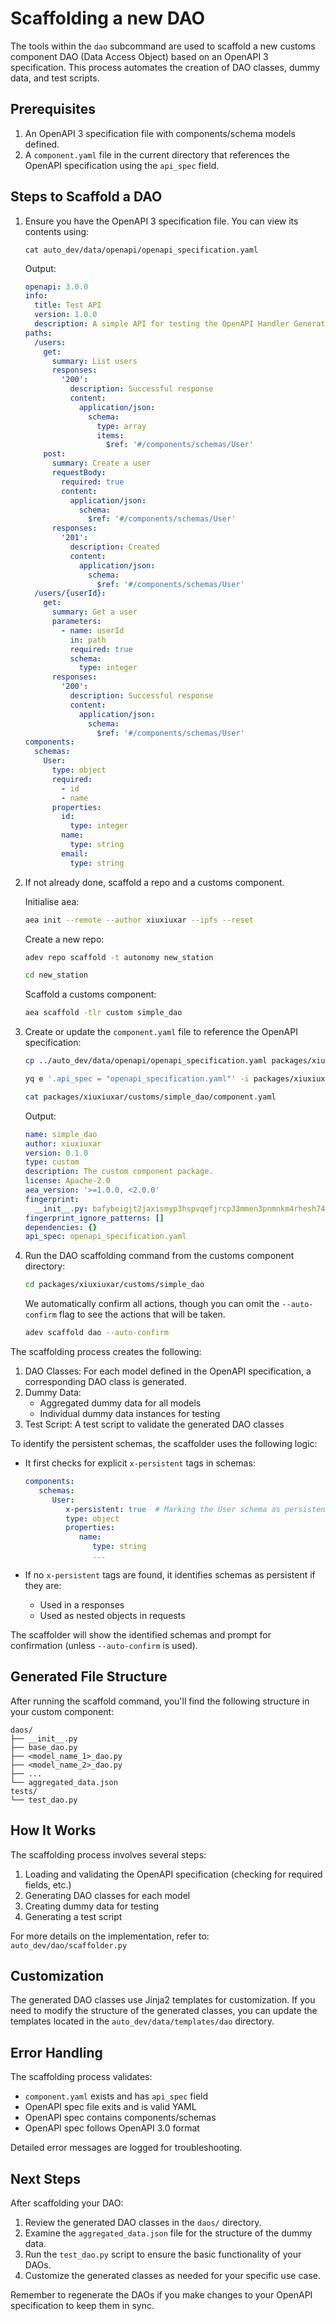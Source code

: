 # Scaffolding a new DAO

The tools within the `dao` subcommand are used to scaffold a new customs component DAO (Data Access Object) based on an OpenAPI 3 specification. This process automates the creation of DAO classes, dummy data, and test scripts.

## Prerequisites

1. An OpenAPI 3 specification file with components/schema models defined.
2. A `component.yaml` file in the current directory that references the OpenAPI specification using the `api_spec` field.

## Steps to Scaffold a DAO

1. Ensure you have the OpenAPI 3 specification file. You can view its contents using:

    ```
    cat auto_dev/data/openapi/openapi_specification.yaml
    ```

    Output:

    ```yaml
    openapi: 3.0.0
    info:
      title: Test API
      version: 1.0.0
      description: A simple API for testing the OpenAPI Handler Generator
    paths:
      /users:
        get:
          summary: List users
          responses:
            '200':
              description: Successful response
              content:
                application/json:    
                  schema:
                    type: array
                    items:
                      $ref: '#/components/schemas/User'
        post:
          summary: Create a user
          requestBody:
            required: true
            content:
              application/json:
                schema:
                  $ref: '#/components/schemas/User'
          responses:
            '201':
              description: Created
              content:
                application/json:    
                  schema:
                    $ref: '#/components/schemas/User'
      /users/{userId}:
        get:
          summary: Get a user
          parameters:
            - name: userId
              in: path
              required: true
              schema:
                type: integer
          responses:
            '200':
              description: Successful response
              content:
                application/json:    
                  schema:
                    $ref: '#/components/schemas/User'
    components:
      schemas:
        User:
          type: object
          required:
            - id
            - name
          properties:
            id:
              type: integer
            name:
              type: string
            email:
              type: string
    ```

2. If not already done, scaffold a repo and a customs component.

    Initialise aea:
    ```bash
    aea init --remote --author xiuxiuxar --ipfs --reset 
    ```

    Create a new repo:
    ```bash
    adev repo scaffold -t autonomy new_station
    ```

    ```bash
    cd new_station
    ```

    Scaffold a customs component:
    ```bash
    aea scaffold -tlr custom simple_dao
    ```

3. Create or update the `component.yaml` file to reference the OpenAPI specification:

    ```bash
    cp ../auto_dev/data/openapi/openapi_specification.yaml packages/xiuxiuxar/customs/simple_dao/
    ```

    ```bash
    yq e '.api_spec = "openapi_specification.yaml"' -i packages/xiuxiuxar/customs/simple_dao/component.yaml
    ```

    ```bash
    cat packages/xiuxiuxar/customs/simple_dao/component.yaml
    ```

    Output:

    ```yaml
    name: simple_dao
    author: xiuxiuxar
    version: 0.1.0
    type: custom
    description: The custom component package.
    license: Apache-2.0
    aea_version: '>=1.0.0, <2.0.0'
    fingerprint:
      __init__.py: bafybeigjt2jaxismyp3hspvqefjrcp33mmen3pnmnkm4rhesh74io3vikm
    fingerprint_ignore_patterns: []
    dependencies: {}
    api_spec: openapi_specification.yaml
    ```

4. Run the DAO scaffolding command from the customs component directory:

    ```bash
    cd packages/xiuxiuxar/customs/simple_dao
    ```

    We automatically confirm all actions, though you can omit the `--auto-confirm` flag to see the actions that will be taken.

    ```bash
    adev scaffold dao --auto-confirm
    ```

The scaffolding process creates the following:

1. DAO Classes: For each model defined in the OpenAPI specification, a corresponding DAO class is generated.
2. Dummy Data: 
   - Aggregated dummy data for all models
   - Individual dummy data instances for testing
3. Test Script: A test script to validate the generated DAO classes

To identify the persistent schemas, the scaffolder uses the following logic:

- It first checks for explicit `x-persistent` tags in schemas:

   ```yaml
   components:
      schemas:
         User:
            x-persistent: true  # Marking the User schema as persistent
            type: object
            properties:
               name:
                  type: string
                  ...
   ```

- If no `x-persistent` tags are found, it identifies schemas as persistent if they are:
  - Used in a responses
  - Used as nested objects in requests

The scaffolder will show the identified schemas and prompt for confirmation (unless `--auto-confirm` is used).

## Generated File Structure

After running the scaffold command, you'll find the following structure in your custom component:

```
daos/
├── __init__.py
├── base_dao.py
├── <model_name_1>_dao.py
├── <model_name_2>_dao.py
├── ...
└── aggregated_data.json
tests/
└── test_dao.py
```

## How It Works

The scaffolding process involves several steps:

1. Loading and validating the OpenAPI specification (checking for required fields, etc.)
2. Generating DAO classes for each model
3. Creating dummy data for testing
4. Generating a test script

For more details on the implementation, refer to:
`auto_dev/dao/scaffolder.py`

## Customization

The generated DAO classes use Jinja2 templates for customization. If you need to modify the structure of the generated classes, you can update the templates located in the `auto_dev/data/templates/dao` directory.

## Error Handling

The scaffolding process validates:
- `component.yaml` exists and has `api_spec` field
- OpenAPI spec file exits and is valid YAML
- OpenAPI spec contains components/schemas
- OpenAPI spec follows OpenAPI 3.0 format

Detailed error messages are logged for troubleshooting.

## Next Steps

After scaffolding your DAO:

1. Review the generated DAO classes in the `daos/` directory.
2. Examine the `aggregated_data.json` file for the structure of the dummy data.
3. Run the `test_dao.py` script to ensure the basic functionality of your DAOs.
4. Customize the generated classes as needed for your specific use case.

Remember to regenerate the DAOs if you make changes to your OpenAPI specification to keep them in sync.